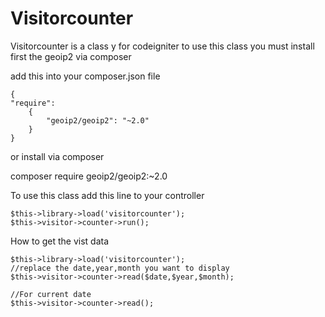 # Visitorcounter
Visitorcounter is a class y for codeigniter
to use this class you must install first the geoip2 via composer

add this into your composer.json file
```
{
"require":
    {    
        "geoip2/geoip2": "~2.0"        
    }
}
```
or install via composer

composer require geoip2/geoip2:~2.0<br/>

To use this class add this line to your controller

```
$this->library->load('visitorcounter');
$this->visitor->counter->run();
```

How to get the vist data


```
$this->library->load('visitorcounter');
//replace the date,year,month you want to display
$this->visitor->counter->read($date,$year,$month);

//For current date
$this->visitor->counter->read();

```
